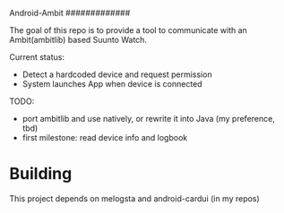 Android-Ambit
#############

The goal of this repo is to provide a tool to communicate with an 
Ambit(ambitlib) based Suunto Watch.

Current status:
- Detect a hardcoded device and request permission
- System launches App when device is connected

TODO:
- port ambitlib and use natively, or rewrite it into Java (my 
preference, tbd)
- first milestone: read device info and logbook

# Building

This project depends on melogsta and android-cardui (in my repos)
